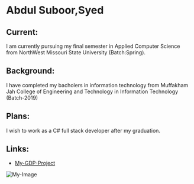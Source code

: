 # Abdul Suboor,Syed

## Current: 

I am currently pursuing my final semester in Applied Computer Science from NorthWest Missouri State University (Batch:Spring).

## Background:

I have completed my bacholers in information technology from Muffakham Jah College of Engineering and Technology in Information Technology (Batch-2019)

## Plans:

I wish to work as a C# full stack developer after my graduation.

## Links:

- [My-GDP-Project](https://github.com/AbdulSuboor-Syed/HandIn-HandOut)


![My-Image](https://user-images.githubusercontent.com/77645775/150211642-97c01a1c-1862-4f7f-8fcb-0d1bf4fd18cd.jpeg)





